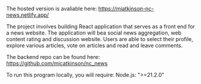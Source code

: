 The hosted version is avaliable here: https://miatkinson-nc-news.netlify.app/

The project involves building React application that serves as a front end for a news website. 
The application will bea social news aggregation, web content rating and discussion website.
Users are able to select their profile, explore various articles, vote on articles and read and leave comments.

The backend repo can be found here: https://github.com/micatkinson/nc_news

To run this program locally, you will require: Node.js: ">=21.2.0"




